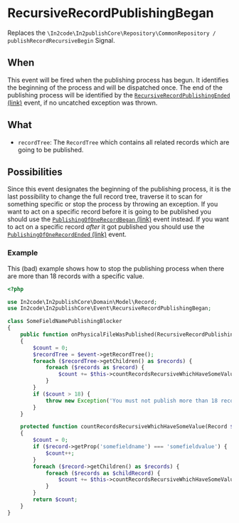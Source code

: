 # RecursiveRecordPublishingBegan

Replaces the `\In2code\In2publishCore\Repository\CommonRepository / publishRecordRecursiveBegin` Signal.

## When

This event will be fired when the publishing process has begun. It identifies the beginning of the process and will be
dispatched once. The end of the publishing process will be identified by the
[`RecursiveRecordPublishingEnded` (link)](RecursiveRecordPublishingEnded.md) event, if no uncatched exception was
thrown.

## What

* `recordTree`: The `RecordTree` which contains all related records which are going to be published.

## Possibilities

Since this event designates the beginning of the publishing process, it is the last possibility to change the full
record tree, traverse it to scan for something specific or stop the process by throwing an exception. If you want to act
on a specific record before it is going to be published you should use the
[`PublishingOfOneRecordBegan` (link)](PublishingOfOneRecordBegan.md) event instead. If you want to act on a specific
record _after_ it got published you should use the [`PublishingOfOneRecordEnded` (link)](PublishingOfOneRecordEnded.md)
event.

### Example

This (bad) example shows how to stop the publishing process when there are more than 18 records with a specific value.

```php
<?php

use In2code\In2publishCore\Domain\Model\Record;
use In2code\In2publishCore\Event\RecursiveRecordPublishingBegan;

class SomeFieldNamePublishingBlocker
{
    public function onPhysicalFileWasPublished(RecursiveRecordPublishingBegan $event): void
    {
        $count = 0;
        $recordTree = $event->getRecordTree();
        foreach ($recordTree->getChildren() as $records) {
            foreach ($records as $record) {
                $count += $this->countRecordsRecursiveWhichHaveSomeValue($record)
            }
        }
        if ($count > 18) {
            throw new Exception('You must not publish more than 18 records which have "somefieldvalue"');
        }
    }

    protected function countRecordsRecursiveWhichHaveSomeValue(Record $record): int
    {
        $count = 0;
        if ($record->getProp('somefieldname') === 'somefieldvalue') {
            $count++;
        }
        foreach ($record->getChildren() as $records) {
            foreach ($records as $childRecord) {
                $count += $this->countRecordsRecursiveWhichHaveSomeValue($childRecord);
            }
        }
        return $count;
    }
}
```
